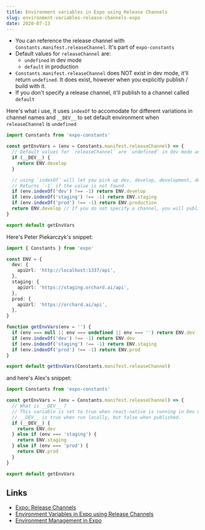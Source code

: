 ```yaml
---
title: Environment variables in Expo using Release Channels
slug: environment-variables-release-channels-expo
date: 2020-07-13
---
```


- You can reference the release channel with `Constants.manifest.releaseChannel`. It's part of `expo-constants`
- Default values for `releaseChannel` are:
  - `undefined` in dev mode
  - `default` in production
- `Constants.manifest.releaseChannel` does NOT exist in dev mode, it'll return `undefined`. It does exist, however when you explicitly publish / build with it.
- If you don't specify a release channel, it'll publish to a channel called `default`

Here's what i use, it uses `indexOf` to accomodate for different variations in channel names and `__DEV__` to set default environment when `releaseChannel` is `undefined`

```ts
import Constants from 'expo-constants'

const getEnvVars = (env = Constants.manifest.releaseChannel) => {
  // Default values for `releaseChannel` are `undefined` in dev mode and `default` in production
  if (__DEV__) {
    return ENV.develop
  }

  // using `indexOf` will let you pick up dev, develop, development, dev-v1, dev-v2, dev-v3, and so on..
  // Returns `-1` if the value is not found.
  if (env.indexOf('dev') !== -1) return ENV.develop
  if (env.indexOf('staging') !== -1) return ENV.staging
  if (env.indexOf('prod') !== -1) return ENV.production
  return ENV.develop // If you do not specify a channel, you will publish to the `default` channel.
}

export default getEnvVars
```

Here's Peter Piekarczyk's snippet:

```ts
import { Constants } from 'expo'

const ENV = {
  dev: {
    apiUrl: 'http://localhost:1337/api',
  },
  staging: {
    apiUrl: 'https://staging.orchard.ai/api',
  },
  prod: {
    apiUrl: 'https://orchard.ai/api',
  },
}

function getEnvVars(env = '') {
  if (env === null || env === undefined || env === '') return ENV.dev
  if (env.indexOf('dev') !== -1) return ENV.dev
  if (env.indexOf('staging') !== -1) return ENV.staging
  if (env.indexOf('prod') !== -1) return ENV.prod
}

export default getEnvVars(Constants.manifest.releaseChannel)
```

and here's Alex's snippet:

```ts
import Constants from 'expo-constants'

const getEnvVars = (env = Constants.manifest.releaseChannel) => {
  // What is __DEV__ ?
  // This variable is set to true when react-native is running in Dev mode.
  // __DEV__ is true when run locally, but false when published.
  if (__DEV__) {
    return ENV.dev
  } else if (env === 'staging') {
    return ENV.staging
  } else if (env === 'prod') {
    return ENV.prod
  }
}

export default getEnvVars
```

## Links

- [Expo: Release Channels](https://docs.expo.io/distribution/release-channels/)
- [Environment Variables in Expo using Release Channels](https://medium.com/@peterpme/environment-variables-in-expo-using-release-channels-4934594c5307)
- [Environment Management in Expo](https://alxmrtnz.com/thoughts/2019/03/12/environment-variables-and-workflow-in-expo.html)
